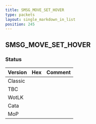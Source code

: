 ```yaml
---
title: SMSG_MOVE_SET_HOVER
type: packets
layout: single_markdown_in_list
position: 245
---
```


## SMSG_MOVE_SET_HOVER

### Status

Version    | Hex        | Comment
---------- | ---------- | ---------- 
Classic    |            |
TBC        |            |
WotLK      |            |
Cata       |            |
MoP        |            |